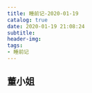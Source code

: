 ```yaml
---
title: 睡前记-2020-01-19
catalog: true
date: 2020-01-19 21:08:24
subtitle:
header-img:
tags:
- 睡前记
---
```


## 董小姐

